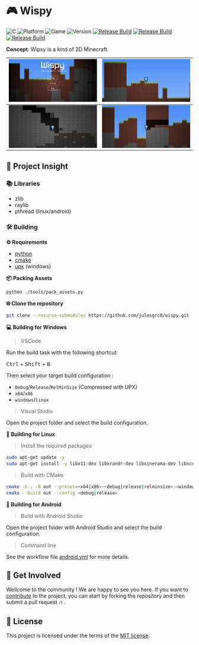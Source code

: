 # 🎮 Wispy

![C](https://img.shields.io/github/languages/top/julesgrc0/wispy?label=C%20🔥) ![Platform](https://img.shields.io/badge/Platform%20🌍-Windows%20|%20Linux%20|%20Android-purple) ![Game](https://img.shields.io/badge/Game%20🎮-Wispy-green) ![Version](https://shields.io/github/v/release/julesgrc0/wispy?label=Version%20🧮&color=lightblue) [![Release Build](https://github.com/julesgrc0/wispy/actions/workflows/windows.yml/badge.svg)](https://github.com/julesgrc0/wispy/actions/workflows/windows.yml) [![Release Build](https://github.com/julesgrc0/wispy/actions/workflows/linux.yml/badge.svg)](https://github.com/julesgrc0/wispy/actions/workflows/linux.yml) [![Release Build](https://github.com/julesgrc0/wispy/actions/workflows/android.yml/badge.svg)](https://github.com/julesgrc0/wispy/actions/workflows/android.yml)

**Concept**: Wipsy is a kind of 2D Minecraft.

| ![Screenshot 1](./preview/menu.png)  | ![Screenshot 2](./preview/game0.png) |
| ------------------------------------ | ------------------------------------ |
| ![Screenshot 3](./preview/game1.png) | ![Screenshot 4](./preview/game2.png) |

## 🚀 Project Insight

### 📚 Libraries

- zlib
- raylib
- pthread (linux/android)

### 🛠 Building

**⚙ Requirements**

- [python](https://www.python.org/downloads/)
- [cmake](https://cmake.org/)
- [upx](https://github.com/upx/upx) (windows)

**📦 Packing Assets**

```bash
python ./tools/pack_assets.py
```

**🌐 Clone the repository**

```bash
git clone --recurse-submodules https://github.com/julesgrc0/wispy.git
```

**💻 Building for Windows**

> VSCode

Run the build task with the following shortcut:

<kbd>Ctrl</kbd> + <kbd>Shift</kbd> + <kbd>B</kbd>

Then select your target build configuration :

- `Debug`/`Release`/`RelMinSize` (Compressed with UPX)
- `x64`/`x86`
- `windows`/`linux`

> Visual Studio

Open the project folder and select the build configuration.

**🐧 Building for Linux**

> Install the required packages

```bash
sudo apt-get update -y
sudo apt-get install -y libx11-dev libxrandr-dev libxinerama-dev libxcursor-dev libxi-dev libgl1-mesa-dev libglu1-mesa-dev
```

> Build with CMake

```bash
cmake -S . -B out --preset=<x64|x86>-<debug|release|relminsize>-<windows|linux|android>
cmake --build out --config <debug|release>
```

**📱 Building for Android**

> Build with Android Studio

Open the project folder with Android Studio and select the build configuration.

> Command line

See the workflow file [android.yml](.github/workflows/android.yml) for more details.

## 🤝 Get Involved

Wellcome to the community ! We are happy to see you here. If you want to [contribute](CONTRIBUTING.md) to the project, you can start by forking the repository and then submit a pull request 🔥 .

## 📃 License

This project is licensed under the terms of the [MIT license](LICENSE).
